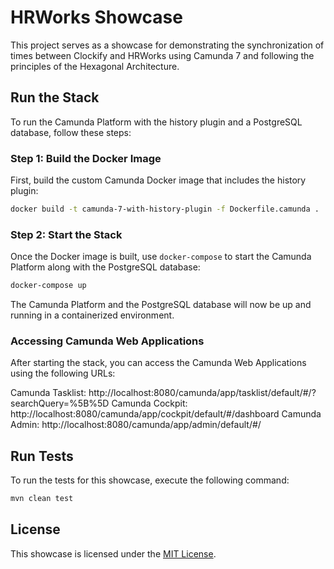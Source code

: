 # HRWorks Showcase

This project serves as a showcase for demonstrating the synchronization of times between Clockify and HRWorks using Camunda 7 and following the principles of the Hexagonal Architecture.

## Run the Stack
To run the Camunda Platform with the history plugin and a PostgreSQL database, follow these steps:

### Step 1: Build the Docker Image

First, build the custom Camunda Docker image that includes the history plugin:

```bash
docker build -t camunda-7-with-history-plugin -f Dockerfile.camunda .
```

### Step 2: Start the Stack

Once the Docker image is built, use `docker-compose` to start the Camunda Platform along with the PostgreSQL database:

```bash
docker-compose up
```
The Camunda Platform and the PostgreSQL database will now be up and running in a containerized environment.

### Accessing Camunda Web Applications

After starting the stack, you can access the Camunda Web Applications using the following URLs:

Camunda Tasklist: http://localhost:8080/camunda/app/tasklist/default/#/?searchQuery=%5B%5D
Camunda Cockpit: http://localhost:8080/camunda/app/cockpit/default/#/dashboard
Camunda Admin: http://localhost:8080/camunda/app/admin/default/#/

## Run Tests

To run the tests for this showcase, execute the following command:

```bash
mvn clean test
```

## License

This showcase is licensed under the [MIT License](LICENSE).
